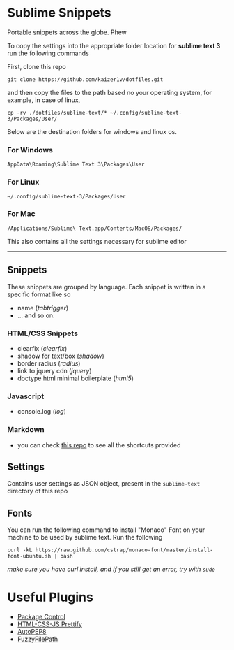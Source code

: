 # Sublime Snippets
Portable snippets across the globe. Phew

To copy the settings into the appropriate folder location for **sublime text 3** run the following commands

First, clone this repo

`git clone https://github.com/kaizer1v/dotfiles.git`

and then copy the files to the path based no your operating system, for example, in case 
of linux,

```
cp -rv ./dotfiles/sublime-text/* ~/.config/sublime-text-3/Packages/User/ 
```

Below are the destination folders for windows and linux os.

### For Windows
```
AppData\Roaming\Sublime Text 3\Packages\User
```

### For Linux
```
~/.config/sublime-text-3/Packages/User
```

### For Mac
```
/Applications/Sublime\ Text.app/Contents/MacOS/Packages/
```

This also contains all the settings necessary for sublime editor

--------------------------------------------

## Snippets
These snippets are grouped by language. Each snippet is written in a specific format like so
- name (_tabtrigger_)
- ...
and so on.

### HTML/CSS Snippets
- clearfix (_clearfix_)
- shadow for text/box (_shadow_)
- border radius (_radius_)
- link to jquery cdn (_jquery_)
- doctype html minimal boilerplate (_html5_)

### Javascript
- console.log (_log_)

### Markdown
- you can check [this repo](https://github.com/praveenpuglia/github_markdown_snippets) to see all the shortcuts provided

## Settings
Contains user settings as JSON object, present in the `sublime-text` directory of this repo

## Fonts
You can run the following command to install "Monaco" Font on your machine to be used by sublime text.
Run the following
```
curl -kL https://raw.github.com/cstrap/monaco-font/master/install-font-ubuntu.sh | bash
```
_make sure you have curl install, and if you still get an error, try with ```sudo```_


# Useful Plugins

- [Package Control](https://packagecontrol.io/installation)
- [HTML-CSS-JS Prettify](https://github.com/victorporof/Sublime-HTMLPrettify)
- [AutoPEP8](https://github.com/wistful/SublimeAutoPEP8)
- [FuzzyFilePath](https://github.com/sagold/FuzzyFilePath)